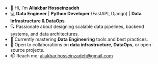 - 👋 Hi, I’m **Aliakbar Hosseinzadeh**  
- 💻 **Data Engineer** | **Python Developer** (FastAPI, Django) | **Data Infrastructure & DataOps**  
- 🔍 Passionate about designing scalable data pipelines, backend systems, and data architectures.  
- 🌱 Currently mastering **Data Engineering** tools and best practices.  
- 🤝 Open to collaborations on **data infrastructure**, **DataOps**, or open-source projects.  
- 📫 Reach me: [aliakbar.hosseinzadeh@gmail.com](mailto:aliakbar.hosseinzadeh@gmail.com)

<!---
Aliakbar-Hosseinzadeh/Aliakbar-Hosseinzadeh is a ✨ special ✨ repository because its `README.md` (this file) appears on your GitHub profile.
You can click the Preview link to take a look at your changes.
--->
